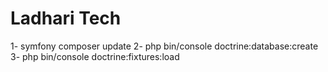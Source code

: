 # Ladhari Tech
1- symfony composer update
2- php bin/console doctrine:database:create
3- php bin/console doctrine:fixtures:load
